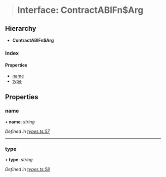 > # Interface: ContractABIFn$Arg

## Hierarchy

* **ContractABIFn$Arg**

### Index

#### Properties

* [name](_types_.contractabifn_arg.md#name)
* [type](_types_.contractabifn_arg.md#type)

## Properties

###  name

• **name**: *string*

*Defined in [types.ts:57](https://github.com/polkadot-js/api/blob/1393c8c/packages/api-contract/src/types.ts#L57)*

___

###  type

• **type**: *string*

*Defined in [types.ts:58](https://github.com/polkadot-js/api/blob/1393c8c/packages/api-contract/src/types.ts#L58)*